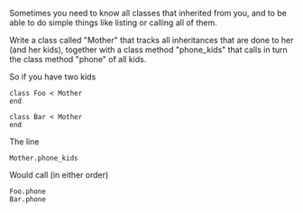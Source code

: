 Sometimes you need to know all classes that inherited from you, and to be able to do simple things like listing or calling all of them.

Write a class called "Mother" that tracks all inheritances that are done to her (and her kids), together with a class method "phone_kids" that calls in turn the class method "phone" of all kids.

So if you have two kids

```
class Foo < Mother
end

class Bar < Mother
end
```

The line

```
Mother.phone_kids
```

Would call (in either order)

```
Foo.phone
Bar.phone
```
